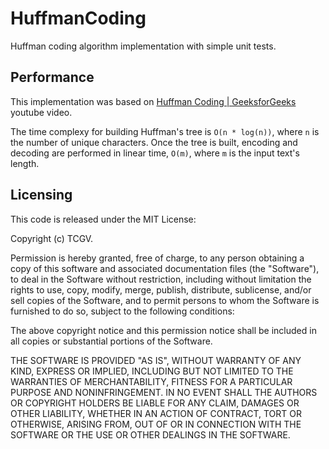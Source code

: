 # HuffmanCoding

Huffman coding algorithm implementation with simple unit tests.

## Performance

This implementation was based on [Huffman Coding | GeeksforGeeks](https://www.youtube.com/watch?v=0kNXhFIEd_w) youtube video.

The time complexy for building Huffman's tree is `O(n * log(n))`, where `n` is the number of unique characters. Once the tree is built, encoding and decoding are performed in linear time, `O(m)`, where `m` is the input text's length.

## Licensing

This code is released under the MIT License:

Copyright (c) TCGV.

Permission is hereby granted, free of charge, to any person obtaining a copy of this software and associated documentation files (the "Software"), to deal in the Software without restriction, including without limitation the rights to use, copy, modify, merge, publish, distribute, sublicense, and/or sell copies of the Software, and to permit persons to whom the Software is furnished to do so, subject to the following conditions:

The above copyright notice and this permission notice shall be included in all copies or substantial portions of the Software.

THE SOFTWARE IS PROVIDED "AS IS", WITHOUT WARRANTY OF ANY KIND, EXPRESS OR IMPLIED, INCLUDING BUT NOT LIMITED TO THE WARRANTIES OF MERCHANTABILITY, FITNESS FOR A PARTICULAR PURPOSE AND NONINFRINGEMENT. IN NO EVENT SHALL THE AUTHORS OR COPYRIGHT HOLDERS BE LIABLE FOR ANY CLAIM, DAMAGES OR OTHER LIABILITY, WHETHER IN AN ACTION OF CONTRACT, TORT OR OTHERWISE, ARISING FROM, OUT OF OR IN CONNECTION WITH THE SOFTWARE OR THE USE OR OTHER DEALINGS IN THE SOFTWARE.
